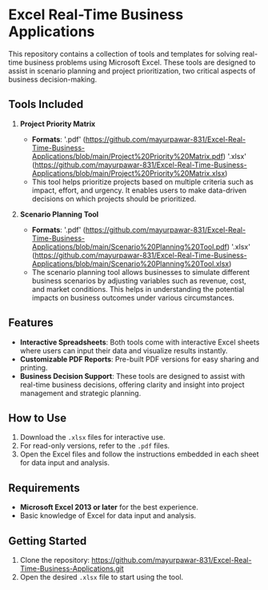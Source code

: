 # Excel Real-Time Business Applications

This repository contains a collection of tools and templates for solving real-time business problems using Microsoft Excel. These tools are designed to assist in scenario planning and project prioritization, two critical aspects of business decision-making.

## Tools Included

1. **Project Priority Matrix**
   - **Formats**:
     '.pdf' (https://github.com/mayurpawar-831/Excel-Real-Time-Business-Applications/blob/main/Project%20Priority%20Matrix.pdf)
     '.xlsx' (https://github.com/mayurpawar-831/Excel-Real-Time-Business-Applications/blob/main/Project%20Priority%20Matrix.xlsx)
   - This tool helps prioritize projects based on multiple criteria such as impact, effort, and urgency. It enables users to make data-driven decisions on which projects should be prioritized.

2. **Scenario Planning Tool**
   - **Formats**:
     '.pdf' (https://github.com/mayurpawar-831/Excel-Real-Time-Business-Applications/blob/main/Scenario%20Planning%20Tool.pdf)
     '.xlsx' (https://github.com/mayurpawar-831/Excel-Real-Time-Business-Applications/blob/main/Scenario%20Planning%20Tool.xlsx)
   - The scenario planning tool allows businesses to simulate different business scenarios by adjusting variables such as revenue, cost, and market conditions. This helps in understanding the potential impacts on business outcomes under various circumstances.

## Features

- **Interactive Spreadsheets**: Both tools come with interactive Excel sheets where users can input their data and visualize results instantly.
- **Customizable PDF Reports**: Pre-built PDF versions for easy sharing and printing.
- **Business Decision Support**: These tools are designed to assist with real-time business decisions, offering clarity and insight into project management and strategic planning.

## How to Use

1. Download the `.xlsx` files for interactive use.
2. For read-only versions, refer to the `.pdf` files.
3. Open the Excel files and follow the instructions embedded in each sheet for data input and analysis.

## Requirements

- **Microsoft Excel 2013 or later** for the best experience.
- Basic knowledge of Excel for data input and analysis.

## Getting Started

1. Clone the repository:
      https://github.com/mayurpawar-831/Excel-Real-Time-Business-Applications.git
2. Open the desired `.xlsx` file to start using the tool.



